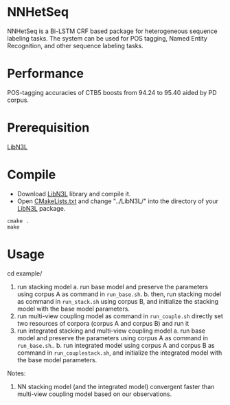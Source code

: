 NNHetSeq
=====
NNHetSeq is a Bi-LSTM CRF based package for heterogeneous sequence labeling tasks. The system can be used for POS tagging, Named Entity Recognition, and other sequence labeling tasks. 

Performance
=====
POS-tagging accuracies of CTB5 boosts from 94.24 to 95.40 aided by PD corpus.

Prerequisition
=====
[LibN3L](https://github.com/SUTDNLP/LibN3L)

Compile
======
* Download [LibN3L](https://github.com/SUTDNLP/LibN3L) library and compile it. 
* Open [CMakeLists.txt](CMakeLists.txt) and change "../LibN3L/" into the directory of your [LibN3L](https://github.com/SUTDNLP/LibN3L) package.  

`cmake .`  
`make`  

Usage
=====
cd example/
1. run stacking model 
	a. run base model and preserve the parameters using corpus A as command in `run_base.sh`.
	b. then, run stacking model as command in `run_stack.sh` using corpus B, and initialize the stacking model with the base model parameters.
2. run multi-view coupling model as command in `run_couple.sh`
	directly set two resources of corpora (corpus A and corpus B) and run it
3. run integrated stacking and multi-view coupling model
	a. run base model and preserve the parameters using corpus A as command in `run_base.sh`..
	b. run integrated model using corpus A and corpus B as command in `run_couplestack.sh`, and initialize the integrated model with the base model parameters.
	
Notes:
1. NN stacking model (and the integrated model) convergent faster than multi-view coupling model based on our observations.
